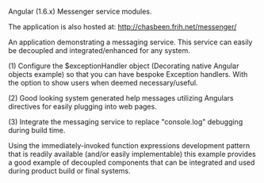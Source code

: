 Angular (1.6.x) Messenger service modules.

The application is also hosted at: http://chasbeen.frih.net/messenger/

An application demonstrating a messaging service. This service can easily be decoupled and integrated/enhanced for any system.

(1) Configure the $exceptionHandler object (Decorating native Angular objects example) so that you can have bespoke Exception handlers. With the option to show users when deemed necessary/useful.

(2) Good looking system generated help messages utilizing Angulars directives for easily plugging into web pages.

(3) Integrate the messaging service to replace "console.log" debugging during build time.

Using the immediately-invoked function expressions development pattern that is readily available (and/or easily implementable) this example provides a good example of decoupled components that can be integrated and used during product build or final systems.

